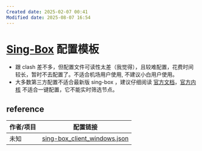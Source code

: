 ```yaml
---
Created date: 2025-02-07 00:41
Modified date: 2025-08-07 16:54
---
```

# [Sing-Box](https://github.com/SagerNet/sing-box) 配置模板

- 跟 clash 差不多，但配置文件可读性太差（我觉得），且较难配置，花费时间较长，暂时不去配置了。不适合机场用户使用, 不建议小白用户使用。
- 大多数第三方配置不适合最新版 sing-box ，建议仔细阅读 [官方文档](https://sing-box.sagernet.org/zh/configuration/)，[官方内核](https://github.com/SagerNet/sing-box) 不适合一键配置，它不能实时筛选节点。

## reference

| 作者/项目 | 配置链接                                                                                                                               |
| ----- | ---------------------------------------------------------------------------------------------------------------------------------- |
| 未知    | [sing-box_client_windows.json](https://github.com/chika0801/sing-box-examples/blob/main/Tun/self-use/sing-box_client_windows.json) |
